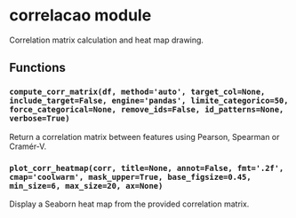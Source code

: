 # correlacao module

Correlation matrix calculation and heat map drawing.

## Functions

### `compute_corr_matrix(df, method='auto', target_col=None, include_target=False, engine='pandas', limite_categorico=50, force_categorical=None, remove_ids=False, id_patterns=None, verbose=True)`
Return a correlation matrix between features using Pearson, Spearman or
Cramér‑V.

### `plot_corr_heatmap(corr, title=None, annot=False, fmt='.2f', cmap='coolwarm', mask_upper=True, base_figsize=0.45, min_size=6, max_size=20, ax=None)`
Display a Seaborn heat map from the provided correlation matrix.
